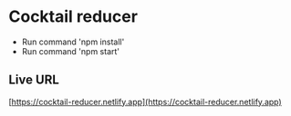 # Cocktail reducer

<ul>
     <li>Run command 'npm install'</li>
     <li>Run command 'npm start'</li>
</ul>

## Live URL
[https://cocktail-reducer.netlify.app](https://cocktail-reducer.netlify.app)
